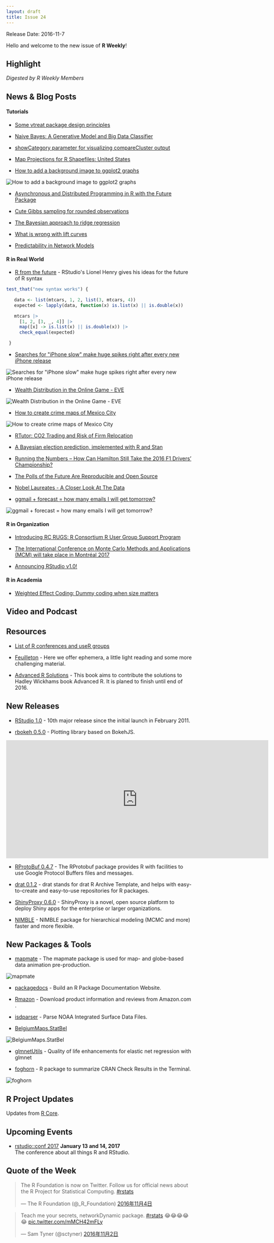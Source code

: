 ```yaml
---
layout: draft
title: Issue 24
---
```


Release Date: 2016-11-7

Hello and welcome to the new issue of **R Weekly**!

## Highlight

*Digested by R Weekly Members*


## News & Blog Posts

#### Tutorials

+ [Some vtreat package design principles](http://www.win-vector.com/blog/2016/11/some-vtreat-design-principles/)

+ [Naive Bayes: A Generative Model and Big Data Classifier](https://www.rstudio.com/rviews/2016/11/02/naive-bayes-a-generative-model-and-big-data-classifier/)

+ [showCategory parameter for visualizing compareCluster output](https://guangchuangyu.github.io/2016/11/showcategory-parameter-for-visualizing-comparecluster-output/)

+ [Map Projections for R Shapefiles: United States](https://www.datascienceriot.com/map-projections-for-r-shapefiles-united-states/kris/)

+ [How to add a background image to ggplot2 graphs](https://www.r-bloggers.com/how-to-add-a-background-image-to-ggplot2-graphs/)

![How to add a background image to ggplot2 graphs](https://i0.wp.com/datascienceplus.com/wp-content/uploads/2016/10/plot-background-490x327.png)


+ [Asynchronous and Distributed Programming in R with the Future Package](https://alexioannides.com/2016/11/02/asynchronous-and-distributed-programming-in-r-with-the-future-package/)

+ [Cute Gibbs sampling for rounded observations](http://www.quantumforest.com/2016/11/cute-gibbs-sampling-for-rounded-observations/)


+ [The Bayesian approach to ridge regression](http://www.onthelambda.com/2016/10/30/the-bayesian-approach-to-ridge-regression/)

+ [What is wrong with lift curves](http://www.cybaea.net/journal/2016/10/31/What-is-wrong-with-lift-curves/)

+ [Predictability in Network Models](https://jmbh.github.io//Predictability-in-network-models/)

#### R in Real World

+ [R from the future](http://lionel-.github.io/2016/02/15/ideas-for-an-updated-r-syntax/) - RStudio's Lionel Henry gives his ideas for the future of R syntax

```r
test_that("new syntax works") {

   data <- list(mtcars, 1, 2, list(3, mtcars, 4))
   expected <- lapply(data, function(x) is.list(x) || is.double(x))

   mtcars |>
     [1, 2, [3, _, 4]] |>
     map([x] -> is.list(x) || is.double(x)) |>
     check_equal(expected)

 }
```

+ [Searches for "iPhone slow" make huge spikes right after every new iPhone release](https://www.reddit.com/r/dataisbeautiful/comments/5b3djj/searches_for_iphone_slow_make_huge_spikes_right/?sort=old)

![Searches for "iPhone slow" make huge spikes right after every new iPhone release](https://i.redd.it/3j2tcwvknlvx.png)

+ [Wealth Distribution in the Online Game - EVE](https://community.eveonline.com/news/dev-blogs/monthly-economic-report-october-2016/)

![Wealth Distribution in the Online Game - EVE](https://i.redd.it/7ljmm8w7pmvx.png)

+ [How to create crime maps of Mexico City](https://blog.diegovalle.net/2016/10/crime-maps-of-mexico-city.html)

![How to create crime maps of Mexico City](https://blog.diegovalle.net/images/posts/crime-maps-of-mexico-city/unnamed-chunk-13-1.png)

+ [RTutor: CO2 Trading and Risk of Firm Relocation](https://skranz.github.io//r/2016/11/03/RTutor_EmmissionTradingReallocation.html?utm_source=feedburner&utm_medium=feed&utm_campaign=Feed%3A+skranz_R+%28Economics+and+R+%28R+Posts%29%29)


+ [A Bayesian election prediction, implemented with R and Stan](http://blog.revolutionanalytics.com/2016/11/a-bayesian-election-forecast.html)

+ [Running the Numbers – How Can Hamilton Still Take the 2016 F1 Drivers’ Championship?](https://blog.ouseful.info/2016/10/31/running-the-numbers-how-can-hamilton-still-take-the-2016-f1-drivers-championship/)

+ [The Polls of the Future Are Reproducible and Open Source](http://www.slate.com/articles/technology/future_tense/2016/11/the_polls_of_the_future_will_be_reproducible_and_open_source.html)

+ [Nobel Laureates - A Closer Look At The Data](http://www.salvaggio.net/publications/R-blog/files/nobel-laureates-closer-look-at-the-data.php#unique-entry-id-11)

+ [ggmail + forecast = how many emails I will get tomorrow?](http://smarterpoland.pl/index.php/2016/10/ggmail-ggplot2-data-from-gmail-forecast/)

![ggmail + forecast = how many emails I will get tomorrow?](https://cdn.rawgit.com/rweekly/image/master/2016-11-7/ggmail_trend-1024x503.png)

#### R in Organization

+ [Introducing RC RUGS: R Consortium R User Group Support Program](https://www.r-consortium.org/news/2016/11/03/introducing-rugs-r-consortium-r-user-group-support-program)

+ [The International Conference on Monte Carlo Methods and Applications (MCM) will take place in Montréal 2017](https://xianblog.wordpress.com/2016/11/03/je-reviendrai-a-montreal-mcm-2017/)

+ [Announcing RStudio v1.0!](https://blog.rstudio.org/2016/11/01/announcing-rstudio-v1-0/)

#### R in Academia

+ [Weighted Effect Coding: Dummy coding when size matters](http://www.rensenieuwenhuis.nl/weighted-effect-coding-dummy-coding-when-size-matters/)

## Video and Podcast




## Resources


+ [List of R conferences and useR groups](https://jumpingrivers.github.io/meetingsR/)

+ [Feuilleton](https://www.rstudio.com/rviews/2016/11/04/feuilleton/) - Here we offer ephemera, a little light reading and some more challenging material. 

+ [Advanced R Solutions](https://bookdown.org/Tazinho/Advanced-R-Solutions/) - This book aims to contribute the solutions to Hadley Wickhams book Advanced R. It is planed to finish until end of 2016.

## New Releases

+ [RStudio 1.0](https://blog.rstudio.org/2016/11/01/announcing-rstudio-v1-0/) - 10th major release since the initial launch in February 2011.


+ [rbokeh 0.5.0](http://ryanhafen.com/blog/rbokeh-0-5-0) - Plotting library based on BokehJS.

<iframe webkitallowfullscreen="" mozallowfullscreen="" allowfullscreen="" sandbox="allow-forms allow-scripts allow-popups allow-same-origin allow-pointer-lock" src="https://cdn.rawgit.com/hafen/b7389ee0eb04edec7c4dcc0d5d9262c7/raw/2cd72b8b8025a64fb56cb8f496d03ce93f64003f/index.html" width="710" height="320" frameborder="0"></iframe>

+ [RProtoBuf 0.4.7](http://dirk.eddelbuettel.com/blog/2016/10/29#rprotobuf_0.4.7) - The RProtobuf package provides R with facilities to use Google Protocol Buffers files and messages. 

+ [drat 0.1.2](http://dirk.eddelbuettel.com/blog/2016/10/29#drat_0.1.2) - drat stands for drat R Archive Template, and helps with easy-to-create and easy-to-use repositories for R packages.

+ [ShinyProxy 0.6.0](https://www.openanalytics.eu/blog/shinyproxy-060-released) - ShinyProxy is a novel, open source platform to deploy Shiny apps for the enterprise or larger organizations.

+ [NIMBLE](http://r-nimble.org/nimble-package-for-hierarchical-modeling-mcmc-and-more-faster-and-more-flexible-in-version-0-6-1) - 
NIMBLE package for hierarchical modeling (MCMC and more) faster and more flexible.

## New Packages & Tools

+ [mapmate](https://blog.snap.uaf.edu/2016/11/01/mapmate-0-1-0/) - The mapmate package is used for map- and globe-based data animation pre-production. 

![mapmate](https://leonawicz.github.io/mapmate/README-Examples-polygons_tiles_scratch-2.png)

+ [packagedocs](http://ryanhafen.com/blog/packagedocs) - Build an R Package Documentation Website.

+ [Rmazon](http://www.56n.dk/download-product-information-and-reviews-from-amazon-com/) - Download product information and reviews from Amazon.com .

+ [isdparser](http://ropensci.org/blog/technotes/2016/11/03/isdparser-release) - Parse NOAA Integrated Surface Data Files.

+ [BelgiumMaps.StatBel](http://www.bnosac.be/index.php/blog/61-belgiummaps-statbel-r-package-with-administrative-boundaries-of-belgium)

![BelgiumMaps.StatBel](https://cdn.rawgit.com/bnosac/BelgiumMaps.StatBel/2c0b9ac478885b791b87a0a53a2081a4ca3e0912/inst/img/belgiummaps_statbel.png)

+ [glmnetUtils](http://blog.revolutionanalytics.com/2016/11/glmnetutils.html) - Quality of life enhancements for elastic net regression with glmnet

+ [foghorn](https://github.com/fmichonneau/foghorn) -  R package to summarize CRAN Check Results in the Terminal.

![foghorn](https://pbs.twimg.com/media/CwNZ06XWgAUtqaK.jpg)

## R Project Updates

Updates from [R Core](http://developer.r-project.org/blosxom.cgi/R-devel/NEWS).



## Upcoming Events

+ [rstudio::conf 2017](https://www.rstudio.com/conference/)  **January 13 and 14, 2017** <br>
The conference about all things R and RStudio.<br /> 


## Quote of the Week

<blockquote class="twitter-tweet" data-lang="zh-cn"><p lang="en" dir="ltr">The R Foundation is now on Twitter. Follow us for official news about the R Project for Statistical Computing. <a href="https://twitter.com/hashtag/rstats?src=hash">#rstats</a></p>&mdash; The R Foundation (@_R_Foundation) <a href="https://twitter.com/_R_Foundation/status/794484803680825344">2016年11月4日</a></blockquote>

<blockquote class="twitter-tweet" data-lang="zh-cn"><p lang="en" dir="ltr">Teach me your secrets, networkDynamic package. <a href="https://twitter.com/hashtag/rstats?src=hash">#rstats</a> 😂😂😂😂😂 <a href="https://t.co/mMCH42mFLy">pic.twitter.com/mMCH42mFLy</a></p>&mdash; Sam Tyner (@sctyner) <a href="https://twitter.com/sctyner/status/793899352926351360">2016年11月2日</a></blockquote>
